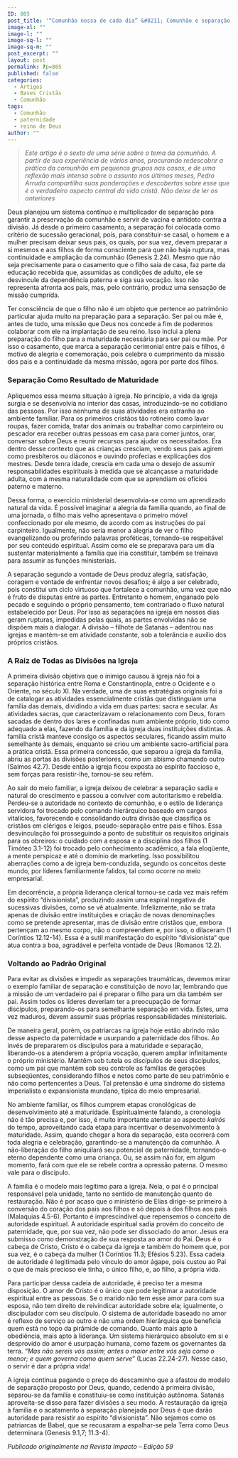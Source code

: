 ```yaml
---
ID: 805
post_title: '“Comunhão nossa de cada dia” &#8211; Comunhão e separação à maneira de Deus'
image-xl: ""
image-l: ""
image-sq-l: ""
image-sq-m: ""
post_excerpt: ""
layout: post
permalink: ?p=805
published: false
categories:
  - Artigos
  - Bases Cristãs
  - Comunhão
tags:
  - Comunhão
  - paternidade
  - reino de Deus
author: ""
---
```

<blockquote><em>Este artigo é o sexto de uma série sobre o tema da comunhão. A partir de sua experiência de vários anos, procurando redescobrir a prática da comunhão em pequenos grupos nas casas, e de uma reflexão mais intensa sobre o assunto nos últimos meses, Pedro Arruda compartilha suas ponderações e descobertas sobre esse que é o verdadeiro aspecto central da vida cristã. Não deixe de ler os anteriores</em></blockquote>
Deus planejou um sistema contínuo e multiplicador de separação para garantir a preservação da comunhão e servir de vacina e antídoto contra a divisão. Já desde o primeiro casamento, a separação foi colocada como critério de sucessão geracional, pois, para constituir-se casal, o homem e a mulher precisam deixar seus pais, os quais, por sua vez, devem preparar a si mesmos e aos filhos de forma consciente para que não haja ruptura, mas continuidade e ampliação da comunhão (Genesis 2.24). Mesmo que não seja precisamente para o casamento que o filho saia de casa, faz parte da educação recebida que, assumidas as condições de adulto, ele se desvincule da dependência paterna e siga sua vocação. Isso não representa afronta aos pais, mas, pelo contrário, produz uma sensação de missão cumprida.

Ter consciência de que o filho não é um objeto que pertence ao patrimônio particular ajuda muito na preparação para a separação. Ser pai ou mãe é, antes de tudo, uma missão que Deus nos concede a fim de podermos colaborar com ele na implantação de seu reino. Isso inclui a plena preparação do filho para a maturidade necessária para ser pai ou mãe. Por isso o casamento, que marca a separação cerimonial entre pais e filhos, é motivo de alegria e comemoração, pois celebra o cumprimento da missão dos pais e a continuidade da mesma missão, agora por parte dos filhos.
<h3>Separação Como Resultado de Maturidade</h3>
Apliquemos essa mesma situação à igreja. No princípio, a vida da igreja surgia e se desenvolvia no interior das casas, introduzindo-se no cotidiano das pessoas. Por isso nenhuma de suas atividades era estranha ao ambiente familiar. Para os primeiros cristãos tão rotineiro como lavar roupas, fazer comida, tratar dos animais ou trabalhar como carpinteiro ou pescador era receber outras pessoas em casa para comer juntos, orar, conversar sobre Deus e reunir recursos para ajudar os necessitados. Era dentro desse contexto que as crianças cresciam, vendo seus pais agirem como presbíteros ou diáconos e ouvindo profecias e explicações dos mestres. Desde tenra idade, crescia em cada uma o desejo de assumir responsabilidades espirituais à medida que se alcançasse a maturidade adulta, com a mesma naturalidade com que se aprendiam os ofícios paterno e materno.

Dessa forma, o exercício ministerial desenvolvia-se como um aprendizado natural da vida. É possível imaginar a alegria da família quando, ao final de uma jornada, o filho mais velho apresentava o primeiro móvel confeccionado por ele mesmo, de acordo com as instruções do pai carpinteiro. Igualmente, não seria menor a alegria de ver o filho evangelizando ou proferindo palavras proféticas, tornando-se respeitável por seu conteúdo espiritual. Assim como ele se preparava para um dia sustentar materialmente a família que iria constituir, também se treinava para assumir as funções ministeriais.

A separação segundo a vontade de Deus produz alegria, satisfação, coragem e vontade de enfrentar novos desafios; é algo a ser celebrado, pois constitui um ciclo virtuoso que fortalece a comunhão, uma vez que não é fruto de disputas entre as partes. Entretanto o homem, enganado pelo pecado e seguindo o próprio pensamento, tem contrariado o fluxo natural estabelecido por Deus. Por isso as separações na igreja em nossos dias geram rupturas, impedidas pelas quais, as partes envolvidas não se dispõem mais a dialogar. A divisão – filhote de Satanás – adentrou nas igrejas e mantém-se em atividade constante, sob a tolerância e auxílio dos próprios cristãos.
<h3>A Raiz de Todas as Divisões na Igreja</h3>
A primeira divisão objetiva que o inimigo causou à igreja não foi a separação histórica entre Roma e Constantinopla, entre o Ocidente e o Oriente, no século XI. Na verdade, uma de suas estratégias originais foi a de catalogar as atividades essencialmente cristãs que distinguiam uma família das demais, dividindo a vida em duas partes: sacra e secular. As atividades sacras, que caracterizavam o relacionamento com Deus, foram sacadas de dentro dos lares e confinadas num ambiente próprio, tido como adequado a elas, fazendo da família e da igreja duas instituições distintas. A família cristã manteve consigo os aspectos seculares, ficando assim muito semelhante às demais, enquanto se criou um ambiente sacro-artificial para a prática cristã. Essa primeira concessão, que separou a igreja da família, abriu as portas às divisões posteriores, como um abismo chamando outro (Salmos 42.7). Desde então a igreja ficou exposta ao espírito faccioso e, sem forças para resistir-lhe, tornou-se seu refém.

Ao sair do meio familiar, a igreja deixou de celebrar a separação sadia e natural do crescimento e passou a conviver com autoritarismo e rebeldia. Perdeu-se a autoridade no contexto de comunhão, e o estilo de liderança servidora foi trocado pelo comando hierárquico baseado em cargos vitalícios, favorecendo e consolidando outra divisão que classifica os cristãos em clérigos e leigos, pseudo-separação entre pais e filhos. Essa desvinculação foi prosseguindo a ponto de substituir os requisitos originais para os obreiros: o cuidado com a esposa e a disciplina dos filhos (1 Timóteo 3.1-12) foi trocado pelo conhecimento acadêmico, a fala eloqüente, a mente perspicaz e até o domínio de marketing. Isso possibilitou aberrações como a de igreja bem-conduzida, segundo os conceitos deste mundo, por líderes familiarmente falidos, tal como ocorre no meio empresarial.

Em decorrência, a própria liderança clerical tornou-se cada vez mais refém do espírito “divisionista”, produzindo assim uma espiral negativa de sucessivas divisões, como se vê atualmente. Infelizmente, não se trata apenas de divisão entre instituições e criação de novas denominações como se pretende apresentar, mas de divisão entre cristãos que, embora pertençam ao mesmo corpo, não o compreendem e, por isso, o dilaceram (1 Coríntios 12.12-14). Essa é a sutil manifestação do espírito “divisionista“ que atua contra a boa, agradável e perfeita vontade de Deus (Romanos 12.2).
<h3><strong> </strong>Voltando ao Padrão Original</h3>
Para evitar as divisões e impedir as separações traumáticas, devemos mirar o exemplo familiar de separação e constituição de novo lar, lembrando que a missão de um verdadeiro pai é preparar o filho para um dia também ser pai. Assim todos os líderes deveriam ter a preocupação de formar discípulos, preparando-os para semelhante separação em vida. Estes, uma vez maduros, devem assumir suas próprias responsabilidades ministeriais.

De maneira geral, porém, os patriarcas na igreja hoje estão abrindo mão desse aspecto da paternidade e usurpando a paternidade dos filhos. Ao invés de prepararem os discípulos para a maturidade e separação, liberando-os a atenderem a própria vocação, querem ampliar infinitamente o próprio ministério. Mantêm sob tutela os discípulos de seus discípulos, como um pai que mantém sob seu controle as famílias de gerações subseqüentes, considerando filhos e netos como parte de seu patrimônio e não como pertencentes a Deus. Tal pretensão é uma síndrome do sistema imperialista e expansionista mundano, típica do meio empresarial.

No ambiente familiar, os filhos cumprem etapas cronológicas de desenvolvimento até a maturidade. Espiritualmente falando, a cronologia não é tão precisa e, por isso, é muito importante atentar ao aspecto <em>kairós</em> do tempo, aproveitando cada etapa para incentivar o desenvolvimento à maturidade. Assim, quando chegar a hora da separação, esta ocorrerá com toda alegria e celebração, garantindo-se a manutenção da comunhão. A não-liberação do filho aniquilará seu potencial de paternidade, tornando-o eterno dependente como uma criança. Ou, se assim não for, em algum momento, fará com que ele se rebele contra a opressão paterna. O mesmo vale para o discípulo.

A família é o modelo mais legítimo para a igreja. Nela, o pai é o principal responsável pela unidade, tanto no sentido de manutenção quanto de restauração. Não é por acaso que o ministério de Elias dirige-se primeiro à conversão do coração dos pais aos filhos e só depois à dos filhos aos pais (Malaquias 4.5-6). Portanto é imprescindível que repensemos o conceito de autoridade espiritual. A autoridade espiritual sadia provém do conceito de paternidade, que, por sua vez, não pode ser dissociado do amor. Jesus era submisso como demonstração de sua resposta ao amor do Pai. Deus é o cabeça de Cristo, Cristo é o cabeça da igreja e também do homem que, por sua vez, é o cabeça da mulher (1 Coríntios 11.3; Efésios 5.23). Essa cadeia de autoridade é legitimada pelo vínculo do amor ágape, pois custou ao Pai o que de mais precioso ele tinha, o único filho, e, ao filho, a própria vida.

Para participar dessa cadeia de autoridade, é preciso ter a mesma disposição. O amor de Cristo é o único que pode legitimar a autoridade espiritual entre as pessoas. Se o marido não tem esse amor para com sua esposa, não tem direito de reivindicar autoridade sobre ela; igualmente, o discipulador com seu discípulo. O sistema de autoridade baseado no amor é reflexo de serviço ao outro e não uma ordem hierárquica que beneficia quem está no topo da pirâmide de comando. Quanto mais apto à obediência, mais apto à liderança. Um sistema hierárquico absoluto em si e desprovido do amor é usurpação humana, como fazem os governantes da terra. “<em>Mas não sereis vós assim; antes o maior entre vós seja como o menor; e quem governa como quem serve</em>” (Lucas 22.24-27). Nesse caso, o servir é dar a própria vida!

A igreja continua pagando o preço do descaminho que a afastou do modelo de separação proposto por Deus, quando, cedendo à primeira divisão, separou-se da família e constituiu-se como instituição autônoma. Satanás aproveita-se disso para fazer divisões a seu modo. A restauração da igreja à família e o acatamento à separação planejada por Deus é que darão autoridade para resistir ao espírito “divisionista”. Não sejamos como os patriarcas de Babel, que se recusaram a espalhar-se pela Terra como Deus determinara (Genesis 9.1,7; 11.3-4).

<em>Publicado originalmente na Revista Impacto – Edição 59</em>